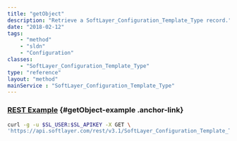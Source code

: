 ```yaml
---
title: "getObject"
description: "Retrieve a SoftLayer_Configuration_Template_Type record."
date: "2018-02-12"
tags:
    - "method"
    - "sldn"
    - "Configuration"
classes:
    - "SoftLayer_Configuration_Template_Type"
type: "reference"
layout: "method"
mainService : "SoftLayer_Configuration_Template_Type"
---
```


### [REST Example](#getObject-example) <a href="/article/rest/"><i class="fas fa-question"></i></a> {#getObject-example .anchor-link} 
```bash
curl -g -u $SL_USER:$SL_APIKEY -X GET \
'https://api.softlayer.com/rest/v3.1/SoftLayer_Configuration_Template_Type/{SoftLayer_Configuration_Template_TypeID}/getObject'
```
